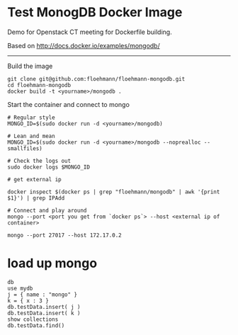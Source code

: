 Test MonogDB Docker Image
=========================

Demo for Openstack CT meeting for Dockerfile building.

Based on http://docs.docker.io/examples/mongodb/

----

Build the image


```
git clone git@github.com:floehmann/floehmann-mongodb.git
cd floehmann-mongodb
docker build -t <yourname>/mongodb .
```

Start the container and connect to mongo

```
# Regular style
MONGO_ID=$(sudo docker run -d <yourname>/mongodb)

# Lean and mean
MONGO_ID=$(sudo docker run -d <yourname>/mongodb --noprealloc --smallfiles)

# Check the logs out
sudo docker logs $MONGO_ID

# get external ip

docker inspect $(docker ps | grep "floehmann/mongodb" | awk '{print $1}') | grep IPAdd

# Connect and play around
mongo --port <port you get from `docker ps`> --host <external ip of container>

mongo --port 27017 --host 172.17.0.2
```

# load up mongo

```
db
use mydb
j = { name : "mongo" }
k = { x : 3 }
db.testData.insert( j )
db.testData.insert( k )
show collections
db.testData.find()
```


